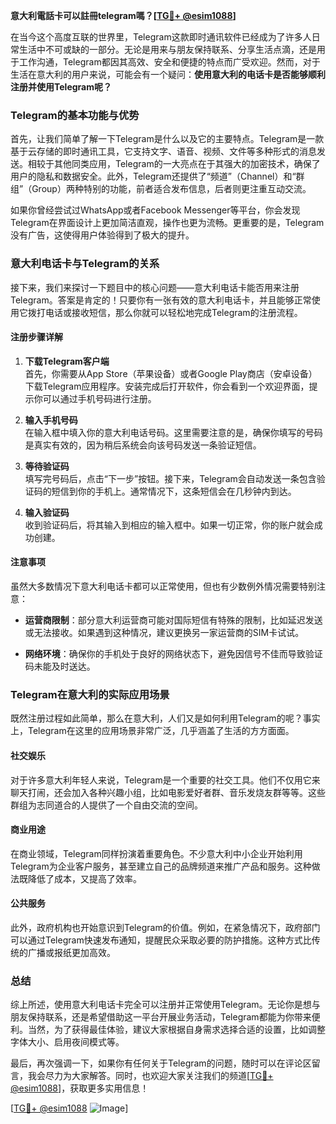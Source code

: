 **意大利電話卡可以註冊telegram嗎？[[TG💪+ @esim1088](https://t.me/s/esim1088)]**

在当今这个高度互联的世界里，Telegram这款即时通讯软件已经成为了许多人日常生活中不可或缺的一部分。无论是用来与朋友保持联系、分享生活点滴，还是用于工作沟通，Telegram都因其高效、安全和便捷的特点而广受欢迎。然而，对于生活在意大利的用户来说，可能会有一个疑问：**使用意大利的电话卡是否能够顺利注册并使用Telegram呢？**

### Telegram的基本功能与优势

首先，让我们简单了解一下Telegram是什么以及它的主要特点。Telegram是一款基于云存储的即时通讯工具，它支持文字、语音、视频、文件等多种形式的消息发送。相较于其他同类应用，Telegram的一大亮点在于其强大的加密技术，确保了用户的隐私和数据安全。此外，Telegram还提供了“频道”（Channel）和“群组”（Group）两种特别的功能，前者适合发布信息，后者则更注重互动交流。

如果你曾经尝试过WhatsApp或者Facebook Messenger等平台，你会发现Telegram在界面设计上更加简洁直观，操作也更为流畅。更重要的是，Telegram没有广告，这使得用户体验得到了极大的提升。

### 意大利电话卡与Telegram的关系

接下来，我们来探讨一下题目中的核心问题——意大利电话卡能否用来注册Telegram。答案是肯定的！只要你有一张有效的意大利电话卡，并且能够正常使用它拨打电话或接收短信，那么你就可以轻松地完成Telegram的注册流程。

#### 注册步骤详解

1. **下载Telegram客户端**  
   首先，你需要从App Store（苹果设备）或者Google Play商店（安卓设备）下载Telegram应用程序。安装完成后打开软件，你会看到一个欢迎界面，提示你可以通过手机号码进行注册。

2. **输入手机号码**  
   在输入框中填入你的意大利电话号码。这里需要注意的是，确保你填写的号码是真实有效的，因为稍后系统会向该号码发送一条验证短信。

3. **等待验证码**  
   填写完号码后，点击“下一步”按钮。接下来，Telegram会自动发送一条包含验证码的短信到你的手机上。通常情况下，这条短信会在几秒钟内到达。

4. **输入验证码**  
   收到验证码后，将其输入到相应的输入框中。如果一切正常，你的账户就会成功创建。

#### 注意事项

虽然大多数情况下意大利电话卡都可以正常使用，但也有少数例外情况需要特别注意：

- **运营商限制**：部分意大利运营商可能对国际短信有特殊的限制，比如延迟发送或无法接收。如果遇到这种情况，建议更换另一家运营商的SIM卡试试。
  
- **网络环境**：确保你的手机处于良好的网络状态下，避免因信号不佳而导致验证码未能及时送达。

### Telegram在意大利的实际应用场景

既然注册过程如此简单，那么在意大利，人们又是如何利用Telegram的呢？事实上，Telegram在这里的应用场景非常广泛，几乎涵盖了生活的方方面面。

#### 社交娱乐

对于许多意大利年轻人来说，Telegram是一个重要的社交工具。他们不仅用它来聊天打闹，还会加入各种兴趣小组，比如电影爱好者群、音乐发烧友群等等。这些群组为志同道合的人提供了一个自由交流的空间。

#### 商业用途

在商业领域，Telegram同样扮演着重要角色。不少意大利中小企业开始利用Telegram为企业客户服务，甚至建立自己的品牌频道来推广产品和服务。这种做法既降低了成本，又提高了效率。

#### 公共服务

此外，政府机构也开始意识到Telegram的价值。例如，在紧急情况下，政府部门可以通过Telegram快速发布通知，提醒民众采取必要的防护措施。这种方式比传统的广播或报纸更加高效。

### 总结

综上所述，使用意大利电话卡完全可以注册并正常使用Telegram。无论你是想与朋友保持联系，还是希望借助这一平台开展业务活动，Telegram都能为你带来便利。当然，为了获得最佳体验，建议大家根据自身需求选择合适的设置，比如调整字体大小、启用夜间模式等。

最后，再次强调一下，如果你有任何关于Telegram的问题，随时可以在评论区留言，我会尽力为大家解答。同时，也欢迎大家关注我们的频道[[TG💪+ @esim1088](https://t.me/s/esim1088)]，获取更多实用信息！

[[TG💪+ @esim1088](https://t.me/s/esim1088) ![Image](https://i.postimg.cc/4NQfJmqS/Snipaste-2025-05-13-00-14-12.png)]